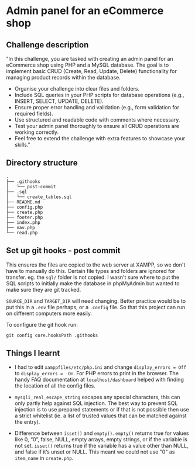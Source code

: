 # Admin panel for an eCommerce shop


## Challenge description

"In this challenge, you are tasked with creating an admin panel for an eCommerce shop using PHP and a MySQL database. The goal is to implement basic CRUD (Create, Read, Update, Delete) functionality for managing product records within the database.

- Organise your challenge into clear files and folders.
- Include SQL queries in your PHP scripts for database operations (e.g., INSERT, SELECT, UPDATE, DELETE).
- Ensure proper error handling and validation (e.g., form validation for required fields).
- Use structured and readable code with comments where necessary.
- Test your admin panel thoroughly to ensure all CRUD operations are working correctly.
- Feel free to extend the challenge with extra features to showcase your skills."

## Directory structure

```
.
├── .githooks
│   └── post-commit
├── .sql
│   └── create_tables.sql
├── README.md
├── config.php
├── create.php
├── footer.php
├── index.php
├── nav.php
└── read.php
```

## Set up git hooks - post commit 
This ensures the files are copied to the web server at XAMPP, so we don't have to manually do this. Certain file types and folders are ignored for transfer. eg. the `sql/` folder is not copied. I wasn't sure where to put the SQL scripts to initially make the database in phpMyAdmin but wanted to make sure they are git tracked.

`SOURCE_DIR` and `TARGET_DIR` will need changing. Better practice would be to put this in a `.env` file perhaps, or a `.config` file. So that this project can run on different computers more easily.

To configure the git hook run:
```
git config core.hooksPath .githooks
```

## Things I learnt

- I had to edit `xamppfiles/etc/php.ini` and change `display_errors = Off` to `display_errors =  On`. For PHP errors to print in the browser. The handy FAQ documentation at `localhost/dashboard` helped with finding the location of all the config files.

- `mysqli_real_escape_string` escapes any special characters, this can only partly help against SQL injection. The best way to prevent SQL injection is to use prepared statements or if that is not possible then use a strict whitelist (ie. a list of trusted values that can be matched against the entry).

- Difference between `isset()` and `empty()`. `empty()` returns true for values like 0, “0”, false, NULL, empty arrays, empty strings, or if the variable is not set. `isset()` returns true if the variable has a value other than NULL, and false if it’s unset or NULL. This meant we could not use "0" as `item_name` in `create.php`.
